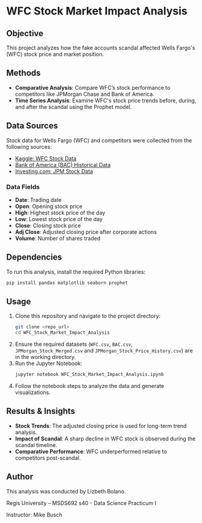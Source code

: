 # WFC Stock Market Impact Analysis

## Objective
This project analyzes how the fake accounts scandal affected Wells Fargo's (WFC) stock price and market position.

## Methods
- **Comparative Analysis**: Compare WFC’s stock performance to competitors like JPMorgan Chase and Bank of America.
- **Time Series Analysis**: Examine WFC's stock price trends before, during, and after the scandal using the Prophet model.

## Data Sources
Stock data for Wells Fargo (WFC) and competitors were collected from the following sources:
- [Kaggle: WFC Stock Data](https://www.kaggle.com/datasets/varpit94/wells-fargo-stock-data-updated-till-30jun-2021)
- [Bank of America (BAC) Historical Data](https://investor.bankofamerica.com/shareholder-information/historical-data)
- [Investing.com: JPM Stock Data](https://www.investing.com/equities/jp-morgan-chase-historical-data)

### Data Fields
- **Date**: Trading date
- **Open**: Opening stock price
- **High**: Highest stock price of the day
- **Low**: Lowest stock price of the day
- **Close**: Closing stock price
- **Adj Close**: Adjusted closing price after corporate actions
- **Volume**: Number of shares traded

## Dependencies
To run this analysis, install the required Python libraries:
```sh
pip install pandas matplotlib seaborn prophet
```

## Usage
1. Clone this repository and navigate to the project directory:
   ```sh
   git clone <repo_url>
   cd WFC_Stock_Market_Impact_Analysis
   ```
2. Ensure the required datasets (`WFC.csv`, `BAC.csv`, `JPMorgan_Stock_Merged.csv` and `JPMorgan_Stock_Price_History.csv`) are in the working directory.
3. Run the Jupyter Notebook:
   ```sh
   jupyter notebook WFC_Stock_Market_Impact_Analysis.ipynb
   ```
4. Follow the notebook steps to analyze the data and generate visualizations.

## Results & Insights
- **Stock Trends**: The adjusted closing price is used for long-term trend analysis.
- **Impact of Scandal**: A sharp decline in WFC stock is observed during the scandal timeline.
- **Comparative Performance**: WFC underperformed relative to competitors post-scandal.

## Author
This analysis was conducted by Lizbeth Bolano.

Regis University – MSDS692 s40 - Data Science Practicum I

Instructor: Mike Busch



